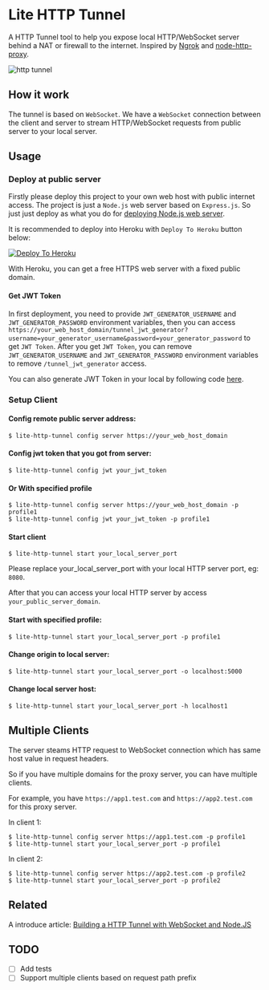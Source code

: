 # Lite HTTP Tunnel

A HTTP Tunnel tool to help you expose local HTTP/WebSocket server behind a NAT or firewall to the internet. Inspired by [Ngrok](https://github.com/inconshreveable/ngrok) and [node-http-proxy](https://github.com/http-party/node-http-proxy).

![http tunnel](https://user-images.githubusercontent.com/7036536/155876708-f30f4921-c8c8-463d-8917-c4f932d3b2e6.png)

## How it work

The tunnel is based on `WebSocket`. We have a `WebSocket` connection between the client and server to stream HTTP/WebSocket requests from public server to your local server.

## Usage

### Deploy at public server

Firstly please deploy this project to your own web host with public internet access. The project is just a `Node.js` web server based on `Express.js`. So just just deploy as what you do for [deploying Node.js web server](https://developer.mozilla.org/en-US/docs/Learn/Server-side/Express_Nodejs/deployment).

It is recommended to deploy into Heroku with `Deploy To Heroku` button below:

[![Deploy To Heroku](https://www.herokucdn.com/deploy/button.svg)](https://heroku.com/deploy)

With Heroku, you can get a free HTTPS web server with a fixed public domain.

#### Get JWT Token

In first deployment, you need to provide `JWT_GENERATOR_USERNAME` and `JWT_GENERATOR_PASSWORD` environment variables, then you can access `https://your_web_host_domain/tunnel_jwt_generator?username=your_generator_username&password=your_generator_password` to get `JWT Token`. After you get `JWT Token`, you can remove `JWT_GENERATOR_USERNAME` and `JWT_GENERATOR_PASSWORD` environment variables to remove `/tunnel_jwt_generator` access.

You can also generate JWT Token in your local by following code [here](https://github.com/embbnux/lite-http-tunnel/blob/main/server.js#L71).

### Setup Client

#### Config remote public server address:

```shell
$ lite-http-tunnel config server https://your_web_host_domain
```

#### Config jwt token that you got from server:

```shell
$ lite-http-tunnel config jwt your_jwt_token
```

#### Or With specified profile

```shell
$ lite-http-tunnel config server https://your_web_host_domain -p profile1
$ lite-http-tunnel config jwt your_jwt_token -p profile1
```

#### Start client

```shell
$ lite-http-tunnel start your_local_server_port
```

Please replace your_local_server_port with your local HTTP server port, eg: `8080`.

After that you can access your local HTTP server by access `your_public_server_domain`.

#### Start with specified profile:

```shell
$ lite-http-tunnel start your_local_server_port -p profile1
```

#### Change origin to local server:

```shell
$ lite-http-tunnel start your_local_server_port -o localhost:5000
```

#### Change local server host:

```shell
$ lite-http-tunnel start your_local_server_port -h localhost1
```

## Multiple Clients

The server steams HTTP request to WebSocket connection which has same host value in request headers.

So if you have multiple domains for the proxy server, you can have multiple clients.

For example, you have `https://app1.test.com` and `https://app2.test.com` for this proxy server.

In client 1:

```
$ lite-http-tunnel config server https://app1.test.com -p profile1
$ lite-http-tunnel start your_local_server_port -p profile1
```

In client 2:

```
$ lite-http-tunnel config server https://app2.test.com -p profile2
$ lite-http-tunnel start your_local_server_port -p profile2
```

## Related

A introduce article: [Building a HTTP Tunnel with WebSocket and Node.JS](https://medium.com/@embbnux/building-a-http-tunnel-with-websocket-and-node-js-98068b0225d3?source=friends_link&sk=985d90ec9f512928b34ed38b7ddcb378)

## TODO

- [ ] Add tests
- [ ] Support multiple clients based on request path prefix
